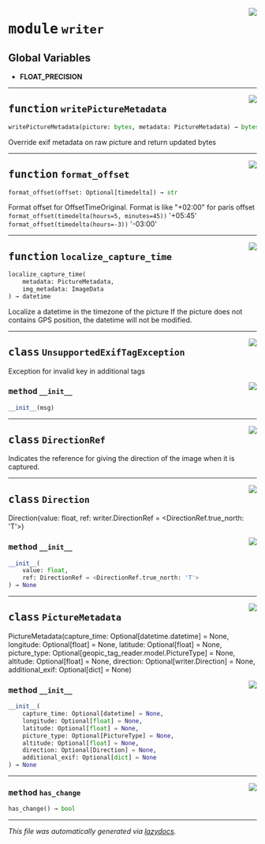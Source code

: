 <!-- markdownlint-disable -->

<a href="../geopic_tag_reader/writer.py#L0"><img align="right" style="float:right;" src="https://img.shields.io/badge/-source-cccccc?style=flat-square"></a>

# <kbd>module</kbd> `writer`




**Global Variables**
---------------
- **FLOAT_PRECISION**

---

<a href="../geopic_tag_reader/writer.py#L75"><img align="right" style="float:right;" src="https://img.shields.io/badge/-source-cccccc?style=flat-square"></a>

## <kbd>function</kbd> `writePictureMetadata`

```python
writePictureMetadata(picture: bytes, metadata: PictureMetadata) → bytes
```

Override exif metadata on raw picture and return updated bytes 


---

<a href="../geopic_tag_reader/writer.py#L158"><img align="right" style="float:right;" src="https://img.shields.io/badge/-source-cccccc?style=flat-square"></a>

## <kbd>function</kbd> `format_offset`

```python
format_offset(offset: Optional[timedelta]) → str
```

Format offset for OffsetTimeOriginal. Format is like "+02:00" for paris offset ``` format_offset(timedelta(hours=5, minutes=45))```
'+05:45'
``` format_offset(timedelta(hours=-3))``` '-03:00' 


---

<a href="../geopic_tag_reader/writer.py#L171"><img align="right" style="float:right;" src="https://img.shields.io/badge/-source-cccccc?style=flat-square"></a>

## <kbd>function</kbd> `localize_capture_time`

```python
localize_capture_time(
    metadata: PictureMetadata,
    img_metadata: ImageData
) → datetime
```

Localize a datetime in the timezone of the picture If the picture does not contains GPS position, the datetime will not be modified. 


---

<a href="../geopic_tag_reader/writer.py#L20"><img align="right" style="float:right;" src="https://img.shields.io/badge/-source-cccccc?style=flat-square"></a>

## <kbd>class</kbd> `UnsupportedExifTagException`
Exception for invalid key in additional tags 

<a href="../geopic_tag_reader/writer.py#L23"><img align="right" style="float:right;" src="https://img.shields.io/badge/-source-cccccc?style=flat-square"></a>

### <kbd>method</kbd> `__init__`

```python
__init__(msg)
```









---

<a href="../geopic_tag_reader/writer.py#L27"><img align="right" style="float:right;" src="https://img.shields.io/badge/-source-cccccc?style=flat-square"></a>

## <kbd>class</kbd> `DirectionRef`
Indicates the reference for giving the direction of the image when it is captured. 





---

<a href="../geopic_tag_reader/writer.py#L34"><img align="right" style="float:right;" src="https://img.shields.io/badge/-source-cccccc?style=flat-square"></a>

## <kbd>class</kbd> `Direction`
Direction(value: float, ref: writer.DirectionRef = <DirectionRef.true_north: 'T'>) 

<a href="../<string>"><img align="right" style="float:right;" src="https://img.shields.io/badge/-source-cccccc?style=flat-square"></a>

### <kbd>method</kbd> `__init__`

```python
__init__(
    value: float,
    ref: DirectionRef = <DirectionRef.true_north: 'T'>
) → None
```









---

<a href="../geopic_tag_reader/writer.py#L40"><img align="right" style="float:right;" src="https://img.shields.io/badge/-source-cccccc?style=flat-square"></a>

## <kbd>class</kbd> `PictureMetadata`
PictureMetadata(capture_time: Optional[datetime.datetime] = None, longitude: Optional[float] = None, latitude: Optional[float] = None, picture_type: Optional[geopic_tag_reader.model.PictureType] = None, altitude: Optional[float] = None, direction: Optional[writer.Direction] = None, additional_exif: Optional[dict] = None) 

<a href="../<string>"><img align="right" style="float:right;" src="https://img.shields.io/badge/-source-cccccc?style=flat-square"></a>

### <kbd>method</kbd> `__init__`

```python
__init__(
    capture_time: Optional[datetime] = None,
    longitude: Optional[float] = None,
    latitude: Optional[float] = None,
    picture_type: Optional[PictureType] = None,
    altitude: Optional[float] = None,
    direction: Optional[Direction] = None,
    additional_exif: Optional[dict] = None
) → None
```








---

<a href="../geopic_tag_reader/writer.py#L50"><img align="right" style="float:right;" src="https://img.shields.io/badge/-source-cccccc?style=flat-square"></a>

### <kbd>method</kbd> `has_change`

```python
has_change() → bool
```








---

_This file was automatically generated via [lazydocs](https://github.com/ml-tooling/lazydocs)._
